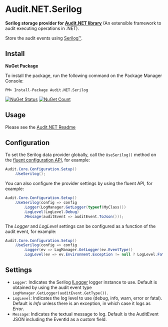 ﻿# Audit.NET.Serilog
**Serilog storage provider for [Audit.NET library](https://github.com/thepirat000/Audit.NET)** (An extensible framework to audit executing operations in .NET).

Store the audit events using [Serilog™](https://serilog.net/).

## Install

**NuGet Package** 

To install the package, run the following command on the Package Manager Console:

```
PM> Install-Package Audit.NET.Serilog
```

[![NuGet Status](https://img.shields.io/nuget/v/Audit.NET.Serilog.svg?style=flat)](https://www.nuget.org/packages/Audit.NET.Serilog/)
[![NuGet Count](https://img.shields.io/nuget/dt/Audit.NET.Serilog.svg)](https://www.nuget.org/packages/Audit.NET.Serilog/)

## Usage
Please see the [Audit.NET Readme](https://github.com/thepirat000/Audit.NET#usage)

## Configuration
To set the Serilog data provider globally, call the `UseSerilog()` method on the [fluent configuration API](https://github.com/thepirat000/Audit.NET#configuration-fluent-api), for example:

```c#
Audit.Core.Configuration.Setup()
    .UseSerilog();
```

You can also configure the provider settings by using the fluent API, for example:
```c#
Audit.Core.Configuration.Setup()
    .UseSerilog(config => config
        .Logger(LogManager.GetLogger(typeof(MyClass)))        
        .LogLevel(LogLevel.Debug)
        .Message(auditEvent => auditEvent.ToJson()));
```

The _Logger_ and _LogLevel_ settings can be configured as a function of the audit event, for example:
```c#
Audit.Core.Configuration.Setup()
    .UseSerilog(config => config
        .Logger(ev => LogManager.GetLogger(ev.EventType))        
        .LogLevel(ev => ev.Environment.Exception != null ? LogLevel.Fatal : LogLevel.Info));
```

## Settings
- `Logger`: Indicates the Serilog [ILogger](https://github.com/serilog/serilog/wiki/Getting-Started) logger instance to use. Default is obtained by using the audit event type `LogManager.GetLogger(auditEvent.GetType())`.
- `LogLevel`: Indicates the log level to use (debug, info, warn, error or fatal). Default is _Info_ unless there is an exception, in which case it logs as _Error_.
- `Message`: Indicates the textual message to log. Default is the AuditEvent JSON including the EventId as a custom field.

